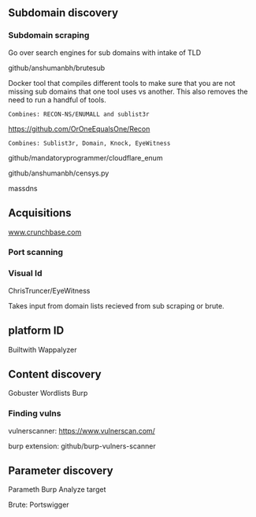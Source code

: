 ## Subdomain discovery

### Subdomain scraping

Go over search engines for sub domains with intake of TLD

github/anshumanbh/brutesub 

Docker tool that compiles different tools to make sure that you are not missing sub domains that one tool uses vs another. 
This also removes the need to run a handful of tools.

    Combines: RECON-NS/ENUMALL and sublist3r
    

https://github.com/OrOneEqualsOne/Recon 
 
    Combines: Sublist3r, Domain, Knock, EyeWitness

github/mandatoryprogrammer/cloudflare_enum

github/anshumanbh/censys.py




        
massdns

## Acquisitions



www.crunchbase.com 


### Port scanning



### Visual Id

ChrisTruncer/EyeWitness 

  Takes input from domain lists recieved from sub scraping or brute.

## platform ID

Builtwith
Wappalyzer

## Content discovery

Gobuster
Wordlists
Burp

### Finding vulns

vulnerscanner: https://www.vulnerscan.com/

burp extension: github/burp-vulners-scanner



## Parameter discovery
Parameth
Burp Analyze target
  
  Brute:
  Portswigger


